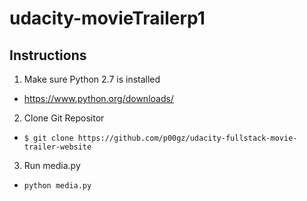 # udacity-movieTrailerp1

Instructions
-----------------

1) Make sure Python 2.7 is installed
- https://www.python.org/downloads/

2) Clone Git Repositor
- `$ git clone https://github.com/p00gz/udacity-fullstack-movie-trailer-website`

3) Run media.py
- `python media.py`
